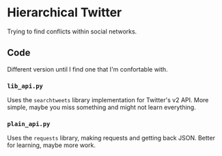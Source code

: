 # Hierarchical Twitter

Trying to find conflicts within social networks.

## Code

Different version until I find one that I'm confortable with.

### `lib_api.py`

Uses the `searchtweets` library implementation for Twitter's v2 API.
More simple, maybe you miss something and might not learn everything.


### `plain_api.py`

Uses the `requests` library, making requests and getting back JSON.
Better for learning, maybe more work.
